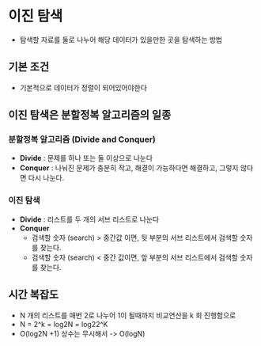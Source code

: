 # 이진 탐색

- 탐색할 자료를 둘로 나누어 해당 데이터가 있을만한 곳을 탐색하는 방법

## 기본 조건 
- 기본적으로 데이터가 정렬이 되어있어야한다 

##  이진 탐색은 분할정복 알고리즘의 일종 

### 분할정복 알고리즘 (Divide and Conquer)
- **Divide** : 문제를 하나 또는 둘 이상으로 나눈다 
- **Conquer** : 나눠진 문제가 충분히 작고, 해결이 가능하다면 해결하고, 그렇지 않다면 다시 나눈다.

### 이진 탐색
- **Divide** : 리스트를 두 개의 서브 리스트로 나눈다
- **Conquer**
  - 검색할 숫자 (search) > 중간값 이면, 뒷 부분의 서브 리스트에서 검색할 숫자를 찾는다.
  - 검색할 숫자 (search) < 중간 값이면, 앞 부분의 서브 리스트에서 검색할 숫자를 찾는다.


## 시간 복잡도 

- N 개의 리스트를 매번 2로 나누어 1이 될때까지 비교연산을 k 회 진행함으로 
- N = 2^k = log2N = log22^K
- O(log2N +1) 상수는 무시해서 -> O(logN)